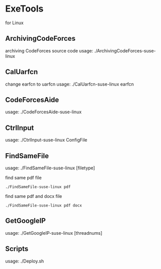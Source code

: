# ExeTools
for Linux
## ArchivingCodeForces
archiving CodeForces source code 
usage: ./ArchivingCodeForces-suse-linux
## CalUarfcn
change earfcn to uarfcn
usage: ./CalUarfcn-suse-linux earfcn
## CodeForcesAide
usage: ./CodeForcesAide-suse-linux
## CtrlInput
usage: ./CtrlInput-suse-linux ConfigFile
## FindSameFile
usage: ./FindSameFile-suse-linux [filetype]

find same pdf file

    ./FindSameFile-suse-linux pdf
find same pdf and docx file

    ./FindSameFile-suse-linux pdf docx
## GetGoogleIP
usage: ./GetGoogleIP-suse-linux [threadnums]
## Scripts
usage: ./Deploy.sh
